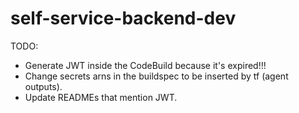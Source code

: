 # self-service-backend-dev
TODO:
- Generate JWT inside the CodeBuild because it's expired!!!
- Change secrets arns in the buildspec to be inserted by tf (agent outputs).
- Update READMEs that mention JWT.